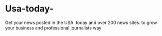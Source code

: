# Usa-today-
Get your news posted in the USA. today and over 200 news sites. to grow your business and professional journalists way
